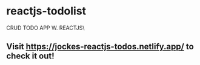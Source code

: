 # reactjs-todolist
 CRUD TODO APP W. REACTJS\

## Visit https://jockes-reactjs-todos.netlify.app/ to check it out!
